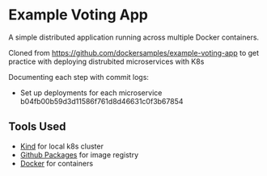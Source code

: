 # Example Voting App

A simple distributed application running across multiple Docker containers.

Cloned from <https://github.com/dockersamples/example-voting-app> to get practice with deploying distrubited microservices with K8s

Documenting each step with commit logs:

- Set up deployments for each microservice b04fb00b59d3d11586f761d8d46631c0f3b67854

## Tools Used

- [Kind](https://kind.sigs.k8s.io/) for local k8s cluster
- [Github Packages](https://github.com/features/packages) for image registry
- [Docker](https://www.docker.com/) for containers

